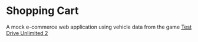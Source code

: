 # Shopping Cart

A mock e-commerce web application using vehicle data from the game [Test Drive Unlimited 2](https://testdrive.fandom.com/wiki/Test_Drive_Unlimited_2)
